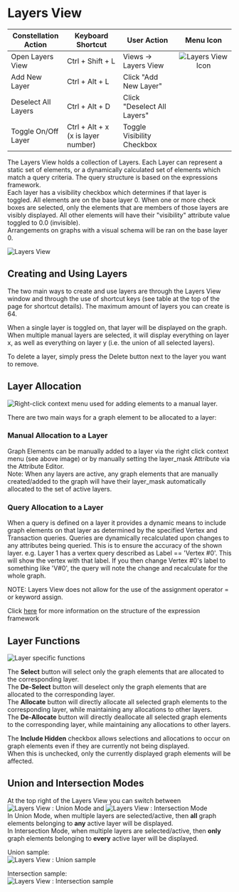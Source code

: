 # Layers View

<table class="table table-striped">
<colgroup>
<col style="width: 25%" />
<col style="width: 25%" />
<col style="width: 25%" />
<col style="width: 25%" />
</colgroup>
<thead>
<tr class="header">
<th>Constellation Action</th>
<th>Keyboard Shortcut</th>
<th>User Action</th>
<th style="text-align: center;">Menu Icon</th>
</tr>
</thead>
<tbody>
<tr class="odd">
<td>Open Layers View</td>
<td>Ctrl + Shift + L</td>
<td>Views -&gt; Layers View</td>
<td style="text-align: center;"><img src="../ext/docs/CoreLayersView/resources/layers-view.png" alt="Layers View Icon" /></td>
</tr>
<tr class="even">
<td>Add New Layer</td>
<td>Ctrl + Alt + L</td>
<td>Click "Add New Layer"</td>
<td></td>
</tr>
<tr class="odd">
<td>Deselect All Layers</td>
<td>Ctrl + Alt + D</td>
<td>Click "Deselect All Layers"</td>
<td></td>
</tr>
<tr class="even">
<td>Toggle On/Off Layer</td>
<td>Ctrl + Alt + x (x is layer number)</td>
<td>Toggle Visibility Checkbox</td>
<td></td>
</tr>
</tbody>
</table>

The Layers View holds a collection of Layers. Each Layer can represent a
static set of elements, or a dynamically calculated set of elements
which match a query criteria. The query structure is based on the
expressions framework.  
Each layer has a visibility checkbox which determines if that layer is
toggled. All elements are on the base layer 0. When one or more check
boxes are selected, only the elements that are members of those layers
are visibly displayed. All other elements will have their "visibility"
attribute value toggled to 0.0 (invisible).  
Arrangements on graphs with a visual schema will be ran on the base
layer 0.

<img src="../ext/docs/CoreLayersView/resources/LayersView.png" alt="Layers View" />

## Creating and Using Layers

The two main ways to create and use layers are through the Layers View
window and through the use of shortcut keys (see table at the top of the
page for shortcut details). The maximum amount of layers you can create
is 64.

When a single layer is toggled on, that layer will be displayed on the
graph. When multiple manual layers are selected, it will display
everything on layer x, as well as everything on layer y (i.e. the union
of all selected layers). 

To delete a layer, simply press the Delete button next to the layer you want to 
remove.

## Layer Allocation

<img src="../ext/docs/CoreLayersView/resources/layers-context.png" alt="Right-click context menu used for adding elements to a manual
layer." />  

There are two main ways for a graph element to be allocated to a layer:

### Manual Allocation to a Layer

Graph Elements can be manually added to a layer via the right click context menu (see above image) or by manually setting the layer_mask
Attribute via the Attribute Editor.  
Note: When any layers are active, any graph elements that are manually created/added to the graph will have their layer_mask automatically allocated to the set of active layers.

### Query Allocation to a Layer

When a query is defined on a layer it provides a dynamic means to include graph elements on that layer as determined by
the specified Vertex and Transaction queries. Queries are
dynamically recalculated upon changes to any attributes being queried.
This is to ensure the accuracy of the shown layer. e.g. Layer 1 has a
vertex query described as Label == 'Vertex #0'. This will show the
vertex with that label. If you then change Vertex #0's label to
something like 'V#0', the query will note the change and recalculate for
the whole graph.

NOTE: Layers View does not allow for the use of the assignment operator
= or keyword assign.

Click
[here](../ext/docs/CoreGraphFramework/expressions-framework.md)
for more information on the structure of the expression framework


## Layer Functions  
  
<img src="../ext/docs/CoreLayersView/resources/LayerFunctions.png" alt="Layer specific functions" />  
  
The __Select__ button will select only the graph elements that are allocated to the corresponding layer.  
The __De-Select__ button will deselect only the graph elements that are allocated to the corresponding layer.  
The __Allocate__ button will directly allocate all selected graph elements to the corresponding layer, while maintaining any allocations to other layers.  
The __De-Allocate__ button will directly deallocate all selected graph elements to the corresponding layer, while maintaining any allocations to other layers.  
  
The __Include Hidden__ checkbox allows selections and allocations to occur on graph elements even if they are currently not being displayed.  
When this is unchecked, only the currently displayed graph elements will be affected.  
  

## Union and Intersection Modes  
  
At the top right of the Layers View you can switch between <img src="../ext/docs/CoreLayersView/resources/UnionMode.png" alt="Layers View : Union Mode" /> and <img src="../ext/docs/CoreLayersView/resources/IntersectionMode.png" alt="Layers View : Intersection Mode" />  
In Union Mode, when multiple layers are selected/active, then __all__ graph elements belonging to __any__ active layer will be displayed.  
In Intersection Mode, when multiple layers are selected/active, then __only__ graph elements belonging to __every__ active layer will be displayed.  

Union sample:  
<img src="../ext/docs/CoreLayersView/resources/Layers2and7union.png" alt="Layers View : Union sample" />

Intersection sample:  
<img src="../ext/docs/CoreLayersView/resources/Layers2and7intersection.png" alt="Layers View : Intersection sample" />

